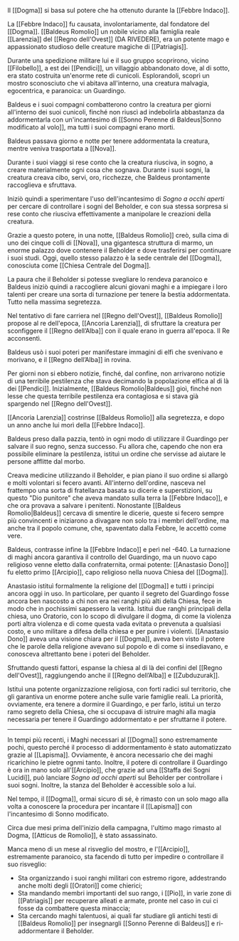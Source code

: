 Il [[Dogma]] si basa sul potere che ha ottenuto durante la [[Febbre Indaco]].

La [[Febbre Indaco]] fu causata, involontariamente, dal fondatore del [[Dogma]].
[[Baldeus Romolio]] un nobile vicino alla famiglia reale [[Larenzia]] del [[Regno dell'Ovest]] (DA RIVEDERE),  era un potente mago e appassionato studioso delle creature magiche di [[Patriagis]]. 

Durante una spedizione militare lui e il suo gruppo scoprirono, vicino [[Filobello]], a est dei [[Pendici]], un villaggio abbandonato dove, al di sotto, era stato costruita un'enorme rete di cunicoli. Esplorandoli, scoprì un mostro sconosciuto che vi abitava all'interno, una creatura malvagia, egocentrica, e paranoica: un Guardingo. 

Baldeus e i suoi compagni combatterono contro la creatura per giorni all'interno dei suoi cunicoli, finché non riuscì ad indebolirla abbastanza da addormentarla con un'incantesimo di [[Sonno Perenne di Baldeus|Sonno modificato al volo]], ma tutti i suoi compagni erano morti. 

Baldeus passava giorno e notte per tenere addormentata la creatura, mentre veniva trasportata a [[Nova]]. 

Durante i suoi viaggi si rese conto che la creatura riusciva, in sogno, a creare materialmente ogni cosa che sognava. Durante i suoi sogni, la creatura creava cibo, servi, oro, ricchezze, che Baldeus prontamente raccoglieva e sfruttava. 

Iniziò quindi a sperimentare l'uso dell'incantesimo di *Sogno a occhi aperti* per cercare di controllare i sogni del Beholder, e con sua stessa sorpresa si rese conto che riusciva effettivamente a manipolare le creazioni della creatura. 

Grazie a questo potere, in una notte, [[Baldeus Romolio]] creò, sulla cima di uno dei cinque colli di [[Nova]], una gigantesca struttura di marmo, un enorme palazzo dove contenere il Beholder e dove trasferirsi per continuare i suoi studi. Oggi, quello stesso palazzo è la sede centrale del [[Dogma]], conosciuta come [[Chiesa Centrale del Dogma]]. 

La paura che il Beholder si potesse svegliare lo rendeva paranoico e Baldeus iniziò quindi a raccogliere alcuni giovani maghi e a impiegare i loro talenti per creare una sorta di turnazione per tenere la bestia addormentata. Tutto nella massima segretezza. 

Nel tentativo di fare carriera nel [[Regno dell'Ovest]], [[Baldeus Romolio]] propose al re dell'epoca, [[Ancoria Larenzia]], di sfruttare la creatura per sconfiggere il [[Regno dell’Alba]] con il quale erano in guerra all'epoca. Il Re acconsentì. 

Baldeus usò i suoi poteri per manifestare immagini di elfi che svenivano e morivano, e il [[Regno dell’Alba]] in rovina.

Per giorni non si ebbero notizie, finché, dal confine, non arrivarono notizie di una terribile pestilenza che stava decimando la popolazione elfica al di là dei [[Pendici]]. Inizialmente, [[Baldeus Romolio|Baldeus]] gioì, finché non lesse che questa terribile pestilenza era contagiosa e si stava già spargendo nel [[Regno dell'Ovest]]. 

[[Ancoria Larenzia]] costrinse [[Baldeus Romolio]] alla segretezza, e dopo un anno anche lui morì della [[Febbre Indaco]]. 

Baldeus preso dalla pazzia, tentò in ogni modo di utilizzare il Guardingo per salvare il suo regno, senza successo. Fu allora che, capendo che non era possibile eliminare la pestilenza, istituì un ordine che servisse ad aiutare le persone afflitte dal morbo. 

Creava medicine utilizzando il Beholder, e pian piano il suo ordine si allargò e molti volontari si fecero avanti. All'interno dell'ordine, nasceva nel frattempo una sorta di fratellanza basata su dicerie e superstizioni, su questo "Dio punitore" che aveva mandato sulla terra la [[Febbre Indaco]], e che ora provava a salvare i penitenti. Nonostante [[Baldeus Romolio|Baldeus]] cercava di smentire le dicerie, queste si fecero sempre più convincenti e iniziarono a divagare non solo tra i membri dell'ordine, ma anche tra il popolo comune, che, spaventato dalla Febbre, le accettò come vere. 

Baldeus, contrasse infine la [[Febbre Indaco]] e perì nel -640. La turnazione di maghi ancora garantiva il controllo del Guardingo, ma un nuovo capo religioso venne eletto dalla confraternita, ormai potente: [[Anastasio Dono]] fu eletto primo [[Arcipio]], capo religioso nella nuova Chiesa del [[Dogma]]. 

Anastasio istituì formalmente la religione del [[Dogma]] e tutti i principi ancora oggi in uso. In particolare, per quanto il segreto del Guardingo fosse ancora ben nascosto a chi non era nei ranghi più alti della Chiesa, fece in modo che in pochissimi sapessero la verità. 
Istituì due ranghi principali della chiesa, uno Oratorio, con lo scopo di divulgare il dogma, di come la violenza porti altra violenza e di come questa vada evitata o prevenuta a qualsiasi costo, e uno militare a difesa della chiesa e per punire i violenti. [[Anastasio Dono]] aveva una visione chiara per il [[Dogma]], aveva ben visto il potere che le parole della religione avevano sul popolo e di come si insediavano, e conosceva altrettanto bene i poteri del Beholder.

Sfruttando questi fattori, espanse la chiesa al di là dei confini del [[Regno dell'Ovest]], raggiungendo anche il [[Regno dell’Alba]] e [[Zubduzurak]]. 

Istituì una potente organizzazione religiosa, con forti radici sul territorio, che gli garantiva un enorme potere anche sulle varie famiglie reali. 
La priorità, ovviamente, era tenere a dormire il Guardingo, e per farlo, istituì un terzo ramo segreto della Chiesa, che si occupava di istruire maghi alla magia necessaria per tenere il Guardingo addormentato e per sfruttarne il potere. 

___

In tempi più recenti, i Maghi necessari al [[Dogma]] sono estremamente pochi, questo perché il processo di addormentamento è stato automatizzato grazie al [[Lapisma]]. Ovviamente, è ancora necessario che dei maghi ricarichino le pietre ognmi tanto. Inoltre, il potere di controllare il Guardingo è ora in mano solo all'[[Arcipio]], che grazie ad una [[Staffa dei Sogni Lucidi]], può lanciare *Sogno ad occhi aperti* sul Beholder per controllare i suoi sogni. Inoltre, la stanza del Beholder è accessible solo a lui. 

Nel tempo, il [[Dogma]], ormai sicuro di sé, è rimasto con un solo mago alla volta a conoscere la procedura per incantare il [[Lapisma]] con l'incantesimo di Sonno modificato. 

Circa due mesi prima dell'inizio della campagna, l'ultimo mago rimasto al Dogma, [[Atticus de Romolio]], è stato assassinato. 

Manca meno di un mese al risveglio del mostro, e l'[[Arcipio]], estremamente paranoico, sta facendo di tutto per impedire o controllare il suo risveglio:
- Sta organizzando i suoi ranghi militari con estremo rigore, addestrando anche molti degli [[Oratori]] come chierici;
- Sta mandando membri importanti del suo rango, i [[Pio]], in varie zone di [[Patriagis]] per recuperare alleati e armate, pronte nel caso in cui ci fosse da combattere questa minaccia; 
- Sta cercando maghi talentuosi, ai quali far studiare gli antichi testi di [[Baldeus Romolio]] per insegnargli [[Sonno Perenne di Baldeus]] e ri-addormentare il Beholder. 
